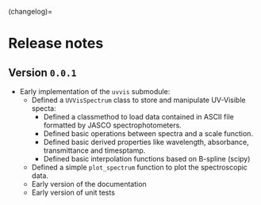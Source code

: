 (changelog)=
# Release notes

## Version `0.0.1`

* Early implementation of the `uvvis` submodule:
  * Defined a `UVVisSpectrum` class to store and manipulate UV-Visible specta:
    * Defined a classmethod to load data contained in ASCII file formatted by JASCO spectrophotometers.
    * Defined basic operations between spectra and a scale function.
    * Defined basic derived properties like wavelength, absorbance, transmittance and timesptamp.
    * Defined basic interpolation functions based on B-spline (scipy)
  * Defined a simple `plot_spectrum` function to plot the spectroscopic data.
  * Early version of the documentation
  * Early version of unit tests